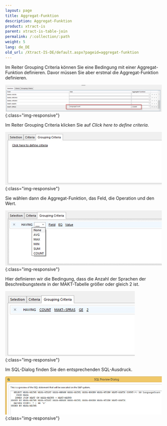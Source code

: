 ```yaml
---
layout: page
title: Aggregat-Funktion
description: Aggregat-Funktion
product: xtract-is
parent: xtract-is-table-join
permalink: /:collection/:path
weight: 5
lang: de_DE
old_url: /Xtract-IS-DE/default.aspx?pageid=aggregat-funktion
---
```


Im Reiter Grouping Criteria können Sie eine Bedingung mit einer Aggregat-Funktion definieren. Davor müssen Sie aber erstmal die Aggregat-Funktion definieren.

![tj-aggregate-count](/img/content/tj-aggregate-count.jpg){:class="img-responsive"}

Im Reiter Grouping Criteria klicken Sie auf *Click here to define criteria*.

![tj-grouping-criteria-0](/img/content/tj-grouping-criteria-0.jpg){:class="img-responsive"}

Sie wählen dann die Aggregat-Funktion, das Feld, die Operation und den Wert. 

![tj-grouping-criteria-1](/img/content/tj-grouping-criteria-1.jpg){:class="img-responsive"}

Hier definieren wir die Bedingung, dass die Anzahl der Sprachen der Beschreibungstexte in der MAKT-Tabelle größer oder gleich 2 ist. 

![tj-grouping-criteria-count](/img/content/tj-grouping-criteria-count.jpg){:class="img-responsive"}

Im SQL-Dialog finden Sie den entsprechenden SQL-Ausdruck. 

![tj-grouping-sql](/img/content/tj-grouping-sql.jpg){:class="img-responsive"}